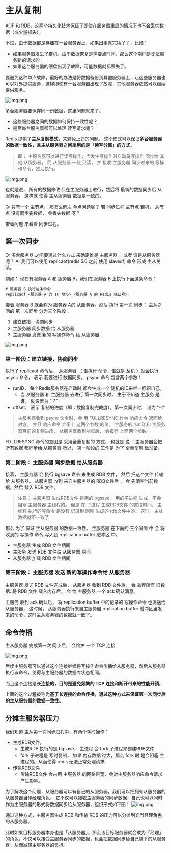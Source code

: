 # 主从复制
AOF 和 RDB，这两个持久化技术保证了即使在服务器重启的情况下也不会丢失数据（或少量损失）。

不过，由于数据都是存储在一台服务器上，如果出事就完犊子了，比如：
- 如果服务器发生了宕机，由于数据恢复是需要点时间，那么这个期间是无法服务新的请求的；
- 如果这台服务器的硬盘出现了故障，可能数据就都丢失了。

要避免这种单点故障，最好的办法是将数据备份到其他服务器上，让这些服务器也可以对外提供服务，这样即使有一台服务器出现了故障，其他服务器依然可以继续提供服务。

![img.png](images/redis主从示意图.png)

多台服务器要保存同一份数据，这里问题就来了。
- 这些服务器之间的数据如何保持一致性呢？
- 是否每台服务器都可以处理 读写请求呢？

Redis 提供了**主从复制模式**，来避免上述的问题。
这个模式可以保证**多台服务器的数据一致性，且主从服务器之间采用的是「读写分离」的方式**。
>即： 主服务器可以进行读写操作，当发生写操作时自动将写操作 同步给 其他 从服务器，
> 而 从服务器 一般 只读， 并 接收 主服务器 同步过来的 写操作命令，然后执行。


![img.png](images/redis主从读写分离示意图.png)

也就是说， 所有的数据修改 只在主服务器上进行，然后将 最新的数据同步给 从服务器， 这样就
使得 主从服务器 数据是一致的。 

Q: 只有一个 主节点， 那怎么解决 单点问题呢？ 若 同步过程 主节点 宕机， 从节点 没有同步完数据， 会丢失数据 呀？

带着问题 来看看 同步过程。

## 第一次同步

Q: 多台服务器 之间要通过什么方式 来确定谁是 主服务器， 或者 谁是从服务器呢？
A:  我们可以使用 replicaof(redis 5.0 之前 使用 slaveof) 命令 形成 主从关系。

例如：
现在有服务器 A 和 服务器 B，我们在服务器 B 上执行下面这条命令：
```
# 服务器 B 执行这条命令
replicaof <服务器 A 的 IP 地址> <服务器 A 的 Redis 端口号>
```
接着 服务器 B 就会称为 服务器 A的 从服务器。然后 执行 第一次 同步：
主从之间的 第一次同步 分为三个阶段：
1. 建立链接，协商同步
2. 主服务器 同步数据 给 从服务器
3. 主服务器 发送 新的 写操作命令 给 从服务器

![img.png](images/redis主从第一次同步交互图.png)

### 第一阶段：建立链接，协商同步
执行了 replicaof 命令后， 从服务器 （ 谁执行 命令，谁就是 丛机  ）就会执行 psync 命令， 表示 我要进行 数据同步。
psync 命令 包含两个参数：
- runID， 每个Redis服务器在启动时 都会生成一个 随机的ID来唯一标识自己。
    - 当 从服务器 和 主服务器 去进行 第一次同步时， 由于不知道 主服务 是谁， 就设置为 "？"
- offset， 表示 复制的进度（即：数据复制完成度），第一次同步时， 设为 "-1" 


>主服务器收到 psync 命令时，会 用 FULLRESYNC 作为 响应命令 返回给 对方。
>并且 响应命令 会带上 这两个参数 的值。 主服务的 runID 和 主服务器目前的复制进度，
> 从服务器收到响应后， 会报存 上面两个参数。


FULLRESYNC 命令的意图是  采用全量复制的 方式， 也就是 说 ：主服务器会把所有数据 都同步给 从服务器
所以， 第一阶段的 工作是 为了 全量复制 做准备。

### 第二阶段： 主服务器 同步数据 给从服务器

接着， 主服务器 会 执行 bgsave 命令  来生成 RDB 文件， 然后 把这个文件 传输 给 从服务器。
从服务器 收到 来自主服务器的 RDB文件后  ， 会 先清空当前数据，然后 载入 RDB 文件。

> 注意： 主服务器 生成RDB文件 是用的 bgsave ，用的子进程 生成，不会 阻塞 主服务器 主线程的。
> 但是 在 子进程 生成RDB文件 的这段时间，  主线程 执行的写命令 是没有 记录到 刚刚 生成的 rdb文件中的。
> 这时，主从数据就不一致了

那么 为了  保证 主从服务器 的数据一致性。 主服务器 在下面的 三个间隙 中 会
将 收到的 写操作 命令 写入到 replication buffer 缓冲区 中。
- 主服务器 生成 RDB 文件期间
- 主服务 发送 RDB 文件给 从服务器 期间
- 从服务器 加载 RDB 文件期间

### 第三阶段： 主服务器 发送 新的写操作命令给 从服务器
主服务器 发送 RDB 文件完成后， 从服务器 收到 RDB 文件后， 会 丢弃所有 旧数据.
将 RDB 文件 载入内存后， 会 给 主服务器 一个 ack 确认消息。

主服务 收到 ack 确认后， 将 replication buffer 中的记录的 写操作命令 也发送给 从服务器，
这时候， 从服务器执行来自主服务器 replication buffer 缓冲区里发来的命令，这时主从服务器的数据就一致了。

## 命令传播
主从服务器 完成第一次 同步后， 会维护 一个 TCP 连接

![img.png](images/redis主从第一次同步后维护TCP连接.png)

后续主服务器可以通过这个连接继续将写操作命令传播给从服务器，然后从服务器执行该命令，使得与主服务器的数据库状态相同。

而且这个连接是**长连接的，目的是避免频繁的 TCP 连接和断开带来的性能开销**。

上面的这个过程被称为**基于长连接的命令传播，通过这种方式来保证第一次同步后的主从服务器的数据一致性**。

## 分摊主服务器压力
我们知道 主从第一次同步过程中，有两个耗时操作：
- 生成RDB文件。
    - 生成RDB 执行的是 bgsave， 主进程 会 fork 子进程来创建RDB文件
    - fork 子进程是  写时复制， 如果 内存数据 过大，那么 fork 时 是会阻塞 主进程的。从而使得 redis 无法正常处理请求
- 传输RDB文件
    - 传输RDB文件 会占用 主服务器 的网络带宽，会对主服务器响应命令请求产生影响。
    
为了解决这个问题，从服务器可以有自己的从服务器，我们可以把拥有从服务器的从服务器当作经理角色，
它不仅可以接收主服务器的同步数据，自己也可以同时作为主服务器的形式将数据同步给从服务器，组织形式如下图：
![img.png](images/redis主从模式-从机下面还有从机.png)


通过这种方式，主服务器生成 RDB 和传输 RDB 的压力可以分摊到充当经理角色的从服务器。

此时如果目标服务器本身也是「从服务器」，那么该目标服务器就会成为「经理」的角色，不仅可以接受主服务器同步的数据，也会把数据同步给自己旗下的从服务器，从而减轻主服务器的负担。

#
